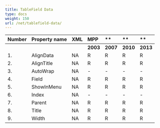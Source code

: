```yaml
---
title: TableField Data
type: docs
weight: 150
url: /net/tablefield-data/
---
```


|**Number** |**Property name** |**XML** |**MPP** |** |** |** |
| :- | :- | :- | :- | :- | :- | :- |
| | | |**2003** |**2007** |**2010** |**2013** |
|1. |AlignData |NA|R |R |R |R |
|2. |AlignTitle |NA |R |R |R |R |
|3. |AutoWrap |NA |- |- |- |- |
|4. |Field |NA |R |R |R |R |
|5. |ShowInMenu |NA |R |R |R |R |
|6. |Index |NA |- |- |- |- |
|7. |Parent|NA|R |R |R |R |
|8. |Title|NA|R |R |R |R |
|9. |Width|NA|R |R |R |R |


